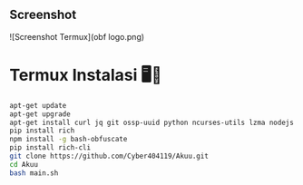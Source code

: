 ## Screenshot

![Screenshot Termux](obf logo.png)


# Termux Instalasi 🖥️📡
```bash
apt-get update
apt-get upgrade
apt-get install curl jq git ossp-uuid python ncurses-utils lzma nodejs
pip install rich
npm install -g bash-obfuscate
pip install rich-cli
git clone https://github.com/Cyber404119/Akuu.git
cd Akuu
bash main.sh
